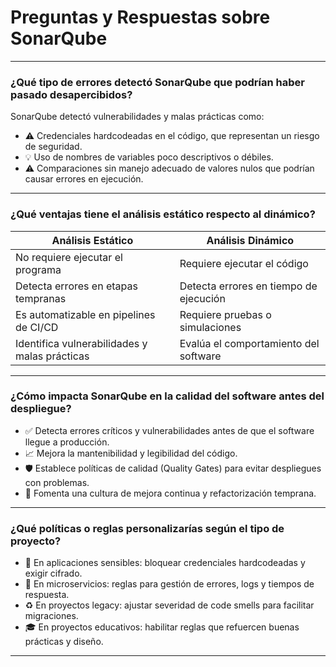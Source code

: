 # Preguntas y Respuestas sobre SonarQube

---

### ¿Qué tipo de errores detectó SonarQube que podrían haber pasado desapercibidos?

SonarQube detectó vulnerabilidades y malas prácticas como:

- ⚠️ Credenciales hardcodeadas en el código, que representan un riesgo de seguridad.
- 💡 Uso de nombres de variables poco descriptivos o débiles.
- ⚠️ Comparaciones sin manejo adecuado de valores nulos que podrían causar errores en ejecución.

---

### ¿Qué ventajas tiene el análisis estático respecto al dinámico?

| Análisis Estático                         | Análisis Dinámico                         |
|------------------------------------------|------------------------------------------|
| No requiere ejecutar el programa         | Requiere ejecutar el código               |
| Detecta errores en etapas tempranas      | Detecta errores en tiempo de ejecución    |
| Es automatizable en pipelines de CI/CD   | Requiere pruebas o simulaciones           |
| Identifica vulnerabilidades y malas prácticas | Evalúa el comportamiento del software    |

---

### ¿Cómo impacta SonarQube en la calidad del software antes del despliegue?

- ✅ Detecta errores críticos y vulnerabilidades antes de que el software llegue a producción.
- 📈 Mejora la mantenibilidad y legibilidad del código.
- 🛡️ Establece políticas de calidad (Quality Gates) para evitar despliegues con problemas.
- 🔄 Fomenta una cultura de mejora continua y refactorización temprana.

---

### ¿Qué políticas o reglas personalizarías según el tipo de proyecto?

- 🔐 En aplicaciones sensibles: bloquear credenciales hardcodeadas y exigir cifrado.
- 🚀 En microservicios: reglas para gestión de errores, logs y tiempos de respuesta.
- ♻️ En proyectos legacy: ajustar severidad de code smells para facilitar migraciones.
- 🎓 En proyectos educativos: habilitar reglas que refuercen buenas prácticas y diseño.

---
